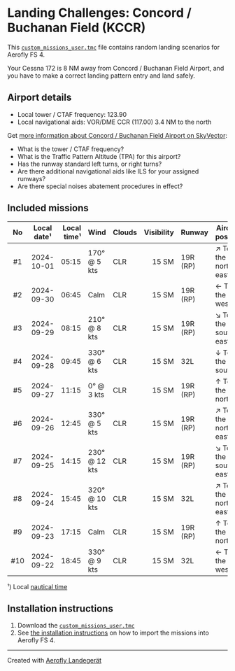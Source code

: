 # Landing Challenges: Concord / Buchanan Field (KCCR)

This [`custom_missions_user.tmc`](./custom_missions_user.tmc) file contains random landing scenarios for Aerofly FS 4.

Your Cessna 172 is 8 NM away from Concord / Buchanan Field Airport, and you have to make a correct landing pattern entry and land safely.

## Airport details

- Local tower / CTAF frequency: 123.90
- Local navigational aids: VOR/DME CCR (117.00) 3.4 NM to the north

Get [more information about Concord / Buchanan Field Airport on SkyVector](https://skyvector.com/airport/KCCR):

- What is the tower / CTAF frequency?
- What is the Traffic Pattern Altitude (TPA) for this airport?
- Has the runway standard left turns, or right turns?
- Are there additional navigational aids like ILS for your assigned runways?
- Are there special noises abatement procedures in effect?

## Included missions

| No  | Local date¹ | Local time¹ | Wind          | Clouds | Visibility | Runway   | Aircraft position    |
| :-: | ----------- | ----------: | ------------- | ------ | ---------: | -------- | -------------------- |
| #1  | 2024-10-01  |       05:15 | 170° @ 5 kts  | CLR    |      15 SM | 19R (RP) | ↗ To the north-east |
| #2  | 2024-09-30  |       06:45 | Calm          | CLR    |      15 SM | 19R (RP) | ← To the west        |
| #3  | 2024-09-29  |       08:15 | 210° @ 8 kts  | CLR    |      15 SM | 19R (RP) | ↘ To the south-east |
| #4  | 2024-09-28  |       09:45 | 330° @ 6 kts  | CLR    |      15 SM | 32L      | ↓ To the south       |
| #5  | 2024-09-27  |       11:15 | 0° @ 3 kts    | CLR    |      15 SM | 19R (RP) | ↑ To the north       |
| #6  | 2024-09-26  |       12:45 | 330° @ 5 kts  | CLR    |      15 SM | 19R (RP) | ↗ To the north-east |
| #7  | 2024-09-25  |       14:15 | 230° @ 12 kts | CLR    |      15 SM | 19R (RP) | ↘ To the south-east |
| #8  | 2024-09-24  |       15:45 | 320° @ 10 kts | CLR    |      15 SM | 32L      | ↗ To the north-east |
| #9  | 2024-09-23  |       17:15 | Calm          | CLR    |      15 SM | 19R (RP) | ↑ To the north       |
| #10 | 2024-09-22  |       18:45 | 330° @ 9 kts  | CLR    |      15 SM | 32L      | ← To the west        |

¹) Local [nautical time](https://en.wikipedia.org/wiki/Nautical_time)

## Installation instructions

1. Download the [`custom_missions_user.tmc`](./custom_missions_user.tmc)
2. See [the installation instructions](https://fboes.github.io/aerofly-missions/docs/generic-installation.html) on how to import the missions into Aerofly FS 4.

---

Created with [Aerofly Landegerät](https://github.com/fboes/aerofly-patterns)

